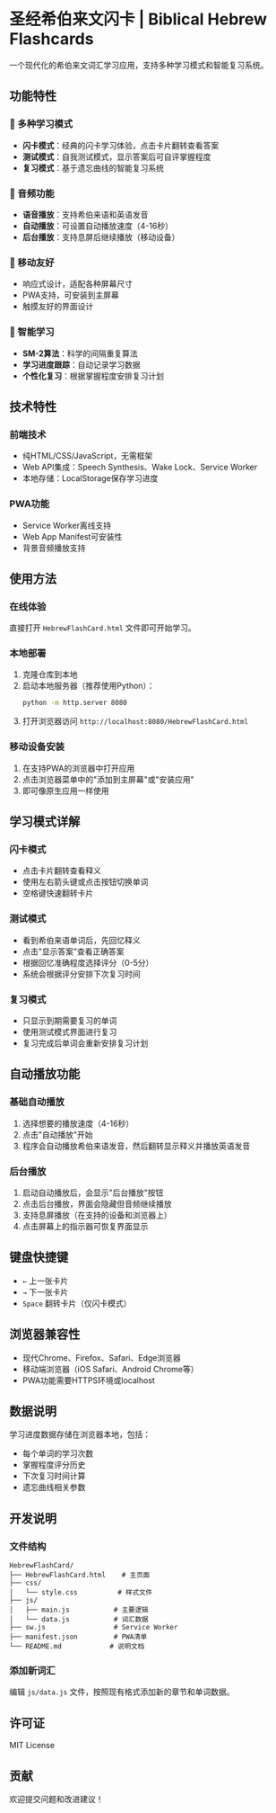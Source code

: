 # 圣经希伯来文闪卡 | Biblical Hebrew Flashcards

一个现代化的希伯来文词汇学习应用，支持多种学习模式和智能复习系统。

## 功能特性

### 🎯 多种学习模式
- **闪卡模式**：经典的闪卡学习体验，点击卡片翻转查看答案
- **测试模式**：自我测试模式，显示答案后可自评掌握程度
- **复习模式**：基于遗忘曲线的智能复习系统

### 🎵 音频功能
- **语音播放**：支持希伯来语和英语发音
- **自动播放**：可设置自动播放速度（4-16秒）
- **后台播放**：支持息屏后继续播放（移动设备）

### 📱 移动友好
- 响应式设计，适配各种屏幕尺寸
- PWA支持，可安装到主屏幕
- 触摸友好的界面设计

### 🧠 智能学习
- **SM-2算法**：科学的间隔重复算法
- **学习进度跟踪**：自动记录学习数据
- **个性化复习**：根据掌握程度安排复习计划

## 技术特性

### 前端技术
- 纯HTML/CSS/JavaScript，无需框架
- Web API集成：Speech Synthesis、Wake Lock、Service Worker
- 本地存储：LocalStorage保存学习进度

### PWA功能
- Service Worker离线支持
- Web App Manifest可安装性
- 背景音频播放支持

## 使用方法

### 在线体验
直接打开 `HebrewFlashCard.html` 文件即可开始学习。

### 本地部署
1. 克隆仓库到本地
2. 启动本地服务器（推荐使用Python）：
   ```bash
   python -m http.server 8080
   ```
3. 打开浏览器访问 `http://localhost:8080/HebrewFlashCard.html`

### 移动设备安装
1. 在支持PWA的浏览器中打开应用
2. 点击浏览器菜单中的"添加到主屏幕"或"安装应用"
3. 即可像原生应用一样使用

## 学习模式详解

### 闪卡模式
- 点击卡片翻转查看释义
- 使用左右箭头键或点击按钮切换单词
- 空格键快速翻转卡片

### 测试模式
- 看到希伯来语单词后，先回忆释义
- 点击"显示答案"查看正确答案
- 根据回忆准确程度选择评分（0-5分）
- 系统会根据评分安排下次复习时间

### 复习模式
- 只显示到期需要复习的单词
- 使用测试模式界面进行复习
- 复习完成后单词会重新安排复习计划

## 自动播放功能

### 基础自动播放
1. 选择想要的播放速度（4-16秒）
2. 点击"自动播放"开始
3. 程序会自动播放希伯来语发音，然后翻转显示释义并播放英语发音

### 后台播放
1. 启动自动播放后，会显示"后台播放"按钮
2. 点击后台播放，界面会隐藏但音频继续播放
3. 支持息屏播放（在支持的设备和浏览器上）
4. 点击屏幕上的指示器可恢复界面显示

## 键盘快捷键
- `←` 上一张卡片
- `→` 下一张卡片  
- `Space` 翻转卡片（仅闪卡模式）

## 浏览器兼容性
- 现代Chrome、Firefox、Safari、Edge浏览器
- 移动端浏览器（iOS Safari、Android Chrome等）
- PWA功能需要HTTPS环境或localhost

## 数据说明
学习进度数据存储在浏览器本地，包括：
- 每个单词的学习次数
- 掌握程度评分历史
- 下次复习时间计算
- 遗忘曲线相关参数

## 开发说明

### 文件结构
```
HebrewFlashCard/
├── HebrewFlashCard.html    # 主页面
├── css/
│   └── style.css          # 样式文件
├── js/
│   ├── main.js           # 主要逻辑
│   └── data.js           # 词汇数据
├── sw.js                 # Service Worker
├── manifest.json         # PWA清单
└── README.md            # 说明文档
```

### 添加新词汇
编辑 `js/data.js` 文件，按照现有格式添加新的章节和单词数据。

## 许可证
MIT License

## 贡献
欢迎提交问题和改进建议！